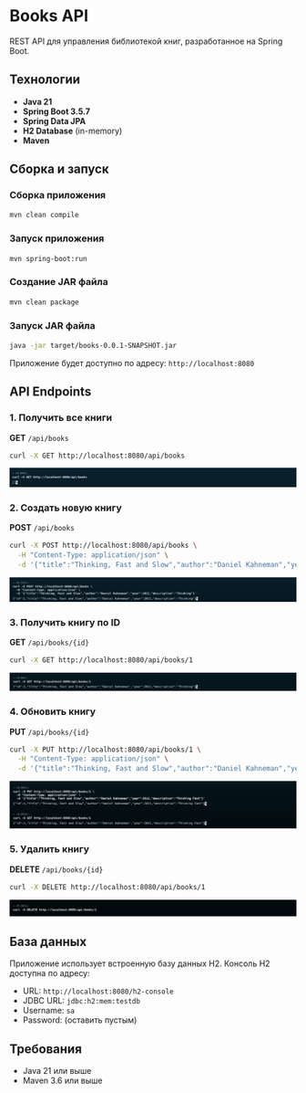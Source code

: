 # Books API

REST API для управления библиотекой книг, разработанное на Spring Boot.

## Технологии

- **Java 21**
- **Spring Boot 3.5.7**
- **Spring Data JPA**
- **H2 Database** (in-memory)
- **Maven**

## Сборка и запуск

### Сборка приложения
```bash
mvn clean compile
```

### Запуск приложения
```bash
mvn spring-boot:run
```

### Создание JAR файла
```bash
mvn clean package
```

### Запуск JAR файла
```bash
java -jar target/books-0.0.1-SNAPSHOT.jar
```

Приложение будет доступно по адресу: `http://localhost:8080`

## API Endpoints

### 1. Получить все книги

**GET** `/api/books`

```bash
curl -X GET http://localhost:8080/api/books
```

![Получить все книги](assets/get-all.png)

### 2. Создать новую книгу

**POST** `/api/books`

```bash
curl -X POST http://localhost:8080/api/books \
  -H "Content-Type: application/json" \
  -d '{"title":"Thinking, Fast and Slow","author":"Daniel Kahneman","year":2011,"description":"Thinking"}'
```

![Создать книгу](assets/post.png)

### 3. Получить книгу по ID

**GET** `/api/books/{id}`

```bash
curl -X GET http://localhost:8080/api/books/1
```

![Получить книгу по ID](assets/get-by-id.png)

### 4. Обновить книгу

**PUT** `/api/books/{id}`

```bash
curl -X PUT http://localhost:8080/api/books/1 \
  -H "Content-Type: application/json" \
  -d '{"title":"Thinking, Fast and Slow","author":"Daniel Kahneman","year":2011,"description":"Thinking Fast"}'
```

![Обновить книгу](assets/put.png)

### 5. Удалить книгу

**DELETE** `/api/books/{id}`

```bash
curl -X DELETE http://localhost:8080/api/books/1
```

![Удалить книгу](assets/delete.png)

## База данных

Приложение использует встроенную базу данных H2. Консоль H2 доступна по адресу:
- URL: `http://localhost:8080/h2-console`
- JDBC URL: `jdbc:h2:mem:testdb`
- Username: `sa`
- Password: (оставить пустым)

## Требования

- Java 21 или выше
- Maven 3.6 или выше